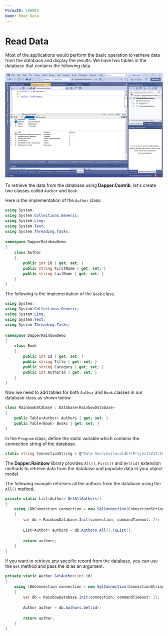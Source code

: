 ```yaml
---
PermaID: 100003
Name: Read Data
---
```


# Read Data

Most of the applications would perform the basic operation to retrieve data from the database and display the results. We have two tables in the database that contains the following data.

<img src="images/database-setup.png" alt="Database data">

To retrieve the data from the database using **Dapper.Contrib**, let's create two classes called `Author` and `Book`.

Here is the implementation of the `Author` class.

```csharp
using System;
using System.Collections.Generic;
using System.Linq;
using System.Text;
using System.Threading.Tasks;

namespace DapperRainbowDemo
{
    class Author
    {
        public int Id { get; set; }
        public string FirstName { get; set; }
        public string LastName { get; set; }
    }
}
```

The following is the implementation of the `Book` class.

```csharp
using System;
using System.Collections.Generic;
using System.Linq;
using System.Text;
using System.Threading.Tasks;

namespace DapperRainbowDemo
{
    class Book
    {
        public int Id { get; set; }
        public string Title { get; set; }
        public string Category { get; set; }
        public int AuthorId { get; set; }
    }
}
```

Now we need to add tables for both `Author` and `Book` classes in our database class as shown below.

```csharp
class RainbowDatabase : Database<RainbowDatabase>
{
    public Table<Author> Authors { get; set; }
    public Table<Book> Books { get; set; }
}
```

In the `Program` class, define the static variable which contains the connection string of the database.

```csharp
static string ConnectionString = @"Data Source=(localdb)\ProjectsV13;Initial Catalog=RainbowBookStore;Integrated Security=True;";
```

The **Dapper.Rainbow** library provides `All()`, `First()` and `Get(id)` extension methods to retrieve data from the database and populate data in your object model.

The following example retrieves all the authors from the database using the `All()` method.

```csharp
private static List<Author> GetAllAuthors()
{
    using (DbConnection connection = new SqlConnection(ConnectionString))
    {
        var db = RainbowDatabase.Init(connection, commandTimeout: 2);

        List<Author> authors = db.Authors.All().ToList();

        return authors;
    }
}
```

If you want to retrieve any specific record from the database, you can use the `Get` method and pass the id as an argument.

```csharp
private static Author GetAuthor(int id)
{
    using (DbConnection connection = new SqlConnection(ConnectionString))
    {
        var db = RainbowDatabase.Init(connection, commandTimeout: 2);

        Author author = db.Authors.Get(id);

        return author;
    }
}
```
